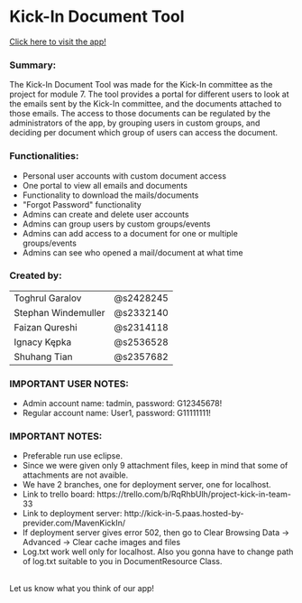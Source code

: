 <h1>Kick-In Document Tool</h1>
<a href="http://kick-in-5.paas.hosted-by-previder.com/MavenKickIn/index.jsp">Click here to visit the app!</a>
<h3>Summary: </h3>
The Kick-In Document Tool was made for the Kick-In committee as the project for module 7.  
The tool provides a portal for different users to look at the emails sent by the Kick-In
committee, and the documents attached to those emails. The access to those
documents can be regulated by the administrators of the app, by grouping users in 
custom groups, and deciding per document which group of users can access the 
document.
<h3>Functionalities:</h3>
<ul>
<li> Personal user accounts with custom document access
<li> One portal to view all emails and documents
<li> Functionality to download the mails/documents
<li> "Forgot Password" functionality
<li> Admins can create and delete user accounts
<li> Admins can group users by custom groups/events
<li> Admins can add access to a document for one or multiple groups/events
<li> Admins can see who opened a mail/document at what time
</ul>
<h3>Created by:</h3>
<table>
    <tr>
        <td>Toghrul Garalov</td>
        <td>@s2428245</td>
    </tr>
    <tr>
        <td>Stephan Windemuller</td>
        <td>@s2332140</td>
    </tr>
    <tr>
        <td>Faizan Qureshi</td>
        <td>@s2314118</td>
    </tr>
    <tr>
        <td>Ignacy Kępka</td>
        <td>@s2536528</td>
    </tr>
    <tr>
        <td>Shuhang Tian</td>
        <td>@s2357682</td>
    </tr>
</table>
<h3>IMPORTANT USER NOTES:</h3>
<ul>
<li> Admin account name: tadmin, password: G12345678! 
<li> Regular account name: User1, password: G11111111!  
</ul>

<h3>IMPORTANT NOTES:</h3>
<ul>
<li> Preferable run use eclipse. 
<li> Since we were given only 9 attachment files, keep in mind that some of attachments are not avaible. 
<li> We have 2 branches, one for deployment server, one for localhost.
<li> Link to trello board: https://trello.com/b/RqRhbUlh/project-kick-in-team-33
<li> Link to deployment server: http://kick-in-5.paas.hosted-by-previder.com/MavenKickIn/
<li> If deployment server gives error 502, then go to Clear Browsing Data -> Advanced -> Clear cache images and files
<li> Log.txt work well only for localhost. Also you gonna have to change path of log.txt suitable to you in DocumentResource Class.
</ul>
<br>
Let us know what you think of our app!
